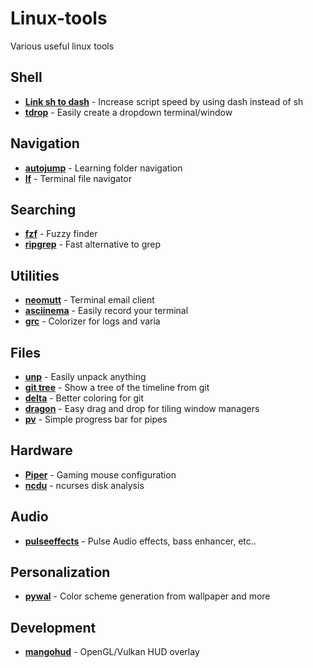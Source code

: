 # Linux-tools
Various useful linux tools

## Shell
- **[Link sh to dash](https://wiki.archlinux.org/index.php/Dash#Relinking_/bin/sh)** - Increase script speed by using dash instead of sh
- **[tdrop](https://github.com/noctuid/tdrop)** - Easily create a dropdown terminal/window

## Navigation
- **[autojump](https://github.com/wting/autojump)** - Learning folder navigation
- **[lf](https://github.com/gokcehan/lf)** - Terminal file navigator

## Searching
- **[fzf](https://github.com/junegunn/fzf)** - Fuzzy finder
- **[ripgrep](https://github.com/BurntSushi/ripgrep)** - Fast alternative to grep

## Utilities
- **[neomutt](https://github.com/neomutt/neomutt)** - Terminal email client
- **[asciinema](https://github.com/asciinema/asciinema)** - Easily record your terminal
- **[grc](https://github.com/garabik/grc)** - Colorizer for logs and varia

## Files
- **[unp](https://github.com/mitsuhiko/unp)** - Easily unpack anything
- **[git tree](https://stackoverflow.com/a/13686642)** - Show a tree of the timeline from git
- **[delta](https://github.com/dandavison/delta)** - Better coloring for git
- **[dragon](https://github.com/mwh/dragon)** - Easy drag and drop for tiling window managers 
- **[pv](https://github.com/icetee/pv)** - Simple progress bar for pipes

## Hardware
- **[Piper](https://github.com/libratbag/piper/)** - Gaming mouse configuration
- **[ncdu](https://dev.yorhel.nl/ncdu)** - ncurses disk analysis

## Audio
- **[pulseeffects](https://github.com/wwmm/pulseeffects)** - Pulse Audio effects, bass enhancer, etc..

## Personalization
- **[pywal](https://github.com/dylanaraps/pywal)** - Color scheme generation from wallpaper and more

## Development
- **[mangohud](https://github.com/flightlessmango/MangoHud)** - OpenGL/Vulkan HUD overlay
